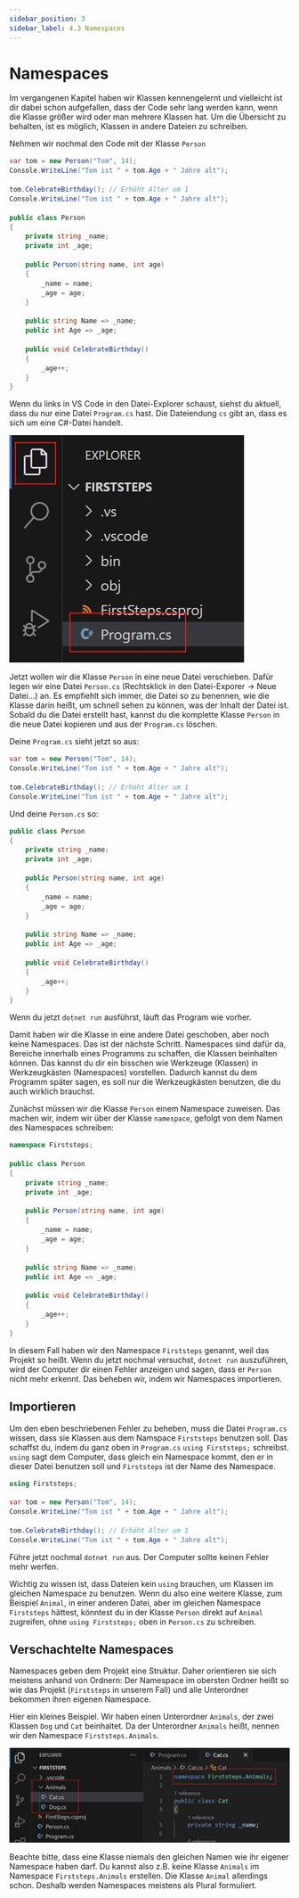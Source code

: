 ```yaml
---
sidebar_position: 3
sidebar_label: 4.3 Namespaces
---
```


# Namespaces

Im vergangenen Kapitel haben wir Klassen kennengelernt und vielleicht ist dir dabei schon aufgefallen, dass der Code sehr lang werden kann, wenn die Klasse größer wird oder man mehrere Klassen hat. Um die Übersicht zu behalten, ist es möglich, Klassen in andere Dateien zu schreiben.

Nehmen wir nochmal den Code mit der Klasse `Person`

```cs
var tom = new Person("Tom", 14);
Console.WriteLine("Tom ist " + tom.Age + " Jahre alt");

tom.CelebrateBirthday(); // Erhöht Alter um 1
Console.WriteLine("Tom ist " + tom.Age + " Jahre alt");

public class Person
{
    private string _name;
    private int _age;

    public Person(string name, int age)
    {
        _name = name;
        _age = age;
    }

    public string Name => _name;
    public int Age => _age;

    public void CelebrateBirthday()
    {
        _age++;
    }
}
```

Wenn du links in VS Code in den Datei-Explorer schaust, siehst du aktuell, dass du nur eine Datei `Program.cs` hast. Die Dateiendung `cs` gibt an, dass es sich um eine C#-Datei handelt.

![Ein Screenshot aus VS Code, der eine Datei 'Program.cs' im Datei-Explorer zeigt](../../../assets/csharp/vscode_namespace_single_file.jpg)

Jetzt wollen wir die Klasse `Person` in eine neue Datei verschieben. Dafür legen wir eine Datei `Person.cs` (Rechtsklick in den Datei-Exporer -> Neue Datei...) an. Es empfiehlt sich immer, die Datei so zu benennen, wie die Klasse darin heißt, um schnell sehen zu können, was der Inhalt der Datei ist.<br/>
Sobald du die Datei erstellt hast, kannst du die komplette Klasse `Person` in die neue Datei kopieren und aus der `Program.cs` löschen.

Deine `Program.cs` sieht jetzt so aus:
```cs
var tom = new Person("Tom", 14);
Console.WriteLine("Tom ist " + tom.Age + " Jahre alt");

tom.CelebrateBirthday(); // Erhöht Alter um 1
Console.WriteLine("Tom ist " + tom.Age + " Jahre alt");
```

Und deine `Person.cs` so:
```cs
public class Person
{
    private string _name;
    private int _age;

    public Person(string name, int age)
    {
        _name = name;
        _age = age;
    }

    public string Name => _name;
    public int Age => _age;

    public void CelebrateBirthday()
    {
        _age++;
    }
}
```

Wenn du jetzt `dotnet run` ausführst, läuft das Program wie vorher.

Damit haben wir die Klasse in eine andere Datei geschoben, aber noch keine Namespaces. Das ist der nächste Schritt. Namespaces sind dafür da, Bereiche innerhalb eines Programms zu schaffen, die Klassen beinhalten können. Das kannst du dir ein bisschen wie Werkzeuge (Klassen) in Werkzeugkästen (Namespaces) vorstellen. Dadurch kannst du dem Programm später sagen, es soll nur die Werkzeugkästen benutzen, die du auch wirklich brauchst.

Zunächst müssen wir die Klasse `Person` einem Namespace zuweisen. Das machen wir, indem wir über der Klasse `namespace`, gefolgt von dem Namen des Namespaces schreiben:

```cs
namespace Firststeps;

public class Person
{
    private string _name;
    private int _age;

    public Person(string name, int age)
    {
        _name = name;
        _age = age;
    }

    public string Name => _name;
    public int Age => _age;

    public void CelebrateBirthday()
    {
        _age++;
    }
}
```

In diesem Fall haben wir den Namespace `Firststeps` genannt, weil das Projekt so heißt. Wenn du jetzt nochmal versuchst, `dotnet run` auszuführen, wird der Computer dir einen Fehler anzeigen und sagen, dass er `Person` nicht mehr erkennt. Das beheben wir, indem wir Namespaces importieren.

## Importieren

Um den eben beschriebenen Fehler zu beheben, muss die Datei `Program.cs` wissen, dass sie Klassen aus dem Namspace `Firststeps` benutzen soll. Das schaffst du, indem du ganz oben in `Program.cs` `using Firststeps;` schreibst. `using` sagt dem Computer, dass gleich ein Namespace kommt, den er in dieser Datei benutzen soll und `Firststeps` ist der Name des Namespace.

```cs
using Firststeps;

var tom = new Person("Tom", 14);
Console.WriteLine("Tom ist " + tom.Age + " Jahre alt");

tom.CelebrateBirthday(); // Erhöht Alter um 1
Console.WriteLine("Tom ist " + tom.Age + " Jahre alt");
```

Führe jetzt nochmal `dotnet run` aus. Der Computer sollte keinen Fehler mehr werfen.

Wichtig zu wissen ist, dass Dateien kein `using` brauchen, um Klassen im gleichen Namespace zu benutzen. Wenn du also eine weitere Klasse, zum Beispiel `Animal`, in einer anderen Datei, aber im gleichen Namespace `Firststeps` hättest, könntest du in der Klasse `Person` direkt auf `Animal` zugreifen, ohne `using Firststeps;` oben in `Person.cs` zu schreiben.

## Verschachtelte Namespaces

Namespaces geben dem Projekt eine Struktur. Daher orientieren sie sich meistens anhand von Ordnern: Der Namespace im obersten Ordner heißt so wie das Projekt (`Firststeps` in unserem Fall) und alle Unterordner bekommen ihren eigenen Namespace.

Hier ein kleines Beispiel. Wir haben einen Unterordner `Animals`, der zwei Klassen `Dog` und `Cat` beinhaltet. Da der Unterordner `Animals` heißt, nennen wir den Namespace `Firststeps.Animals`.

![Ein Screenshot aus VS Code, der eine Klasse "Cat" in einem Unterorder "Animals" zeigt. Die Klasse hat den Namespace "Firststeps.Animals"](../../../assets/csharp/vscode_namespace_nested.jpg)

Beachte bitte, dass eine Klasse niemals den gleichen Namen wie ihr eigener Namespace haben darf. Du kannst also z.B. keine Klasse `Animals` im Namespace `Firststeps.Animals` erstellen. Die Klasse `Animal` allerdings schon. Deshalb werden Namespaces meistens als Plural formuliert.